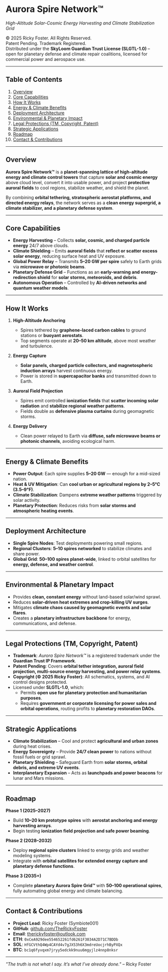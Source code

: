 # Aurora Spire Network™  
*High-Altitude Solar-Cosmic Energy Harvesting and Climate Stabilization Grid*

© 2025 Ricky Foster. All Rights Reserved.  
Patent Pending. Trademark Registered.  
Distributed under the **SkyLoom Guardian Trust License (SLGTL-1.0)** –  
open for planetary defense and climate repair coalitions, licensed for commercial power and aerospace use.

---

## Table of Contents
1. [Overview](#overview)  
2. [Core Capabilities](#core-capabilities)  
3. [How It Works](#how-it-works)  
4. [Energy & Climate Benefits](#energy--climate-benefits)  
5. [Deployment Architecture](#deployment-architecture)  
6. [Environmental & Planetary Impact](#environmental--planetary-impact)  
7. [Legal Protections (TM, Copyright, Patent)](#legal-protections-tm-copyright-patent)  
8. [Strategic Applications](#strategic-applications)  
9. [Roadmap](#roadmap)  
10. [Contact & Contributions](#contact--contributions)  

---

## Overview

**Aurora Spire Network™** is a **planet-spanning lattice of high-altitude energy and climate control towers** that capture **solar and cosmic energy** above cloud level, convert it into usable power, and project **protective auroral fields** to cool regions, stabilize weather, and shield the planet.  

By combining **orbital tethering, stratospheric aerostat platforms, and directed energy relays**, the network serves as a **clean energy supergrid, a climate stabilizer, and a planetary defense system**.

---

## Core Capabilities

- **Energy Harvesting** – Collects **solar, cosmic, and charged particle energy** 24/7 above clouds.  
- **Climate Shielding** – Emits **auroral fields** that **reflect or scatter excess solar energy**, reducing surface heat and UV exposure.  
- **Global Power Relay** – Transmits **5–20 GW per spire** safely to Earth grids via **microwave or photonic beams**.  
- **Planetary Defense Grid** – Functions as an **early-warning and energy-redirection shield** for **solar storms, meteoroids, and debris**.  
- **Autonomous Operation** – Controlled by **AI-driven networks and quantum weather models**.

---

## How It Works

1. **High-Altitude Anchoring**  
   - Spires tethered by **graphene-laced carbon cables** to ground stations or **buoyant aerostats**.  
   - Top segments operate at **20–50 km altitude**, above most weather and turbulence.

2. **Energy Capture**  
   - **Solar panels, charged particle collectors, and magnetospheric induction arrays** harvest continuous energy.  
   - Power is stored in **supercapacitor banks** and transmitted down to Earth.

3. **Auroral Field Projection**  
   - Spires emit controlled **ionization fields** that **scatter incoming solar radiation** and **stabilize regional weather patterns**.  
   - Fields double as **defensive plasma curtains** during geomagnetic storms.

4. **Energy Delivery**  
   - Clean power relayed to Earth via **diffuse, safe microwave beams or photonic channels**, avoiding ecological harm.

---

## Energy & Climate Benefits

- **Power Output**: Each spire supplies **5–20 GW** — enough for a mid-sized nation.  
- **Heat & UV Mitigation**: Can **cool urban or agricultural regions by 2–5°C (3.5–9°F)**.  
- **Climate Stabilization**: Dampens **extreme weather patterns** triggered by solar activity.  
- **Planetary Protection**: Reduces risks from **solar storms and atmospheric heating events**.

---

## Deployment Architecture

- **Single Spire Nodes**: Test deployments powering small regions.  
- **Regional Clusters**: **5–10 spires networked** to stabilize climates and share power.  
- **Global Grid**: **50–100 spires planet-wide**, linked to orbital satellites for **energy, defense, and weather control**.

---

## Environmental & Planetary Impact

- Provides **clean, constant energy** without land-based solar/wind sprawl.  
- Reduces **solar-driven heat extremes and crop-killing UV surges**.  
- Mitigates **climate chaos caused by geomagnetic events and solar flares**.  
- Creates a **planetary infrastructure backbone** for energy, communications, and defense.

---

## Legal Protections (TM, Copyright, Patent)

- **Trademark**: *Aurora Spire Network™* is a registered trademark under the **Guardian Trust IP Framework**.  
- **Patent Pending**: Covers **orbital tether integration, auroral field projection, multi-source energy harvesting, and power relay systems**.  
- **Copyright (© 2025 Ricky Foster)**: All schematics, systems, and AI control designs protected.  
- Licensed under **SLGTL-1.0**, which:  
  - Permits **open use for planetary protection and humanitarian purposes**.  
  - Requires **government or corporate licensing for power sales and orbital operations**, routing profits to **planetary restoration DAOs**.

---

## Strategic Applications

- **Climate Stabilization** – Cool and protect **agricultural and urban zones** during heat crises.  
- **Energy Sovereignty** – Provide **24/7 clean power** to nations without fossil fuels or grid sprawl.  
- **Planetary Shielding** – Safeguard Earth from **solar storms, orbital debris, and extreme UV events**.  
- **Interplanetary Expansion** – Acts as **launchpads and power beacons** for lunar and Mars missions.

---

## Roadmap

**Phase 1 (2025–2027)**  
- Build **10–20 km prototype spires** with **aerostat anchoring and energy harvesting arrays**.  
- Begin testing **ionization field projection and safe power beaming**.

**Phase 2 (2028–2032)**  
- Deploy **regional spire clusters** linked to energy grids and weather modeling systems.  
- Integrate with **orbital satellites for extended energy capture and planetary defense functions**.

**Phase 3 (2035+)**  
- Complete **planetary Aurora Spire Grid™** with **50–100 operational spires**, fully automating global energy and climate balancing.

---

## Contact & Contributions

- **Project Lead**: Ricky Foster (Symbiote001)  
- **GitHub**: [github.com/TheRickyFoster](https://github.com/TheRickyFoster)  
- **Email**: therickyfoster@outlook.com  
- **ETH**: `0xCeA929dee554652261fd6261F3034A2D71C7BDDb`  
- **SOL**: `HfGCVthQ4Wp4CAYd4v7gJX53h6X3mdreUocjrhByPXQx`  
- **BTC**: `bc1q6fyvqxm7jryy5edckk9nuu6mgyjlz4nnp8nksr`  

---

*"The truth is not what I say. It’s what I’ve already done."* – Ricky Foster
